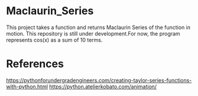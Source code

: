 # Maclaurin_Series

This project takes a function and returns Maclaurin Series of the function in motion. This repository is still under development.For now, the program represents cos(x) as a sum of 10 terms.


# References
https://pythonforundergradengineers.com/creating-taylor-series-functions-with-python.html
https://python.atelierkobato.com/animation/

